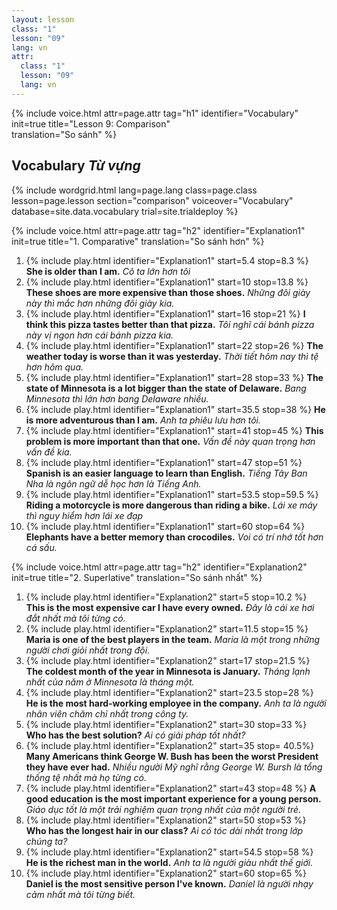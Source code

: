 ```yaml
---
layout: lesson
class: "1"
lesson: "09"
lang: vn
attr:
  class: "1"
  lesson: "09"
  lang: vn
---
```


{%  include voice.html attr=page.attr                     tag="h1"
	identifier="Vocabulary"  init=true
	title="Lesson 9: Comparison"        
	translation="So sánh"
%}


## Vocabulary *Từ vựng*

{% include wordgrid.html lang=page.lang
		class=page.class 
		lesson=page.lesson 
		section="comparison"
		voiceover="Vocabulary"
		database=site.data.vocabulary 
		trial=site.trialdeploy %}



{%  include voice.html attr=page.attr                     tag="h2"
	identifier="Explanation1"  init=true
	title="1. Comparative"
	translation="So sánh hơn"
%}


1. {% include play.html identifier="Explanation1" start=5.4 stop=8.3 %} **She is older than I am.** *Cô ta lớn hơn tôi*
2. {% include play.html identifier="Explanation1" start=10 stop=13.8 %}  **These shoes are more expensive than those shoes.** *Những đôi giày này thì mắc hơn những đôi giày kia.*
3. {% include play.html identifier="Explanation1" start=16 stop=21 %}  **I think this pizza tastes better than that pizza.** *Tôi nghĩ cái bánh pizza này vị ngon hơn cái bánh pizza kia.*
4. {% include play.html identifier="Explanation1" start=22 stop=26 %}  **The weather today is worse than it was yesterday.** *Thời tiết hôm nay thì tệ hơn hôm qua.*
5. {% include play.html identifier="Explanation1" start=28 stop=33 %}  **The state of Minnesota is a lot bigger than the state of Delaware.** *Bang Minnesota thì lớn hơn bang Delaware nhiều.*
6. {% include play.html identifier="Explanation1" start=35.5 stop=38 %}  **He is more adventurous than I am.** *Anh ta phiêu lưu hơn tôi.*
7. {% include play.html identifier="Explanation1" start=41 stop=45 %}  **This problem is more important than that one.** *Vấn đề này quan trọng hơn vấn đề kia.*
8. {% include play.html identifier="Explanation1" start=47 stop=51 %}  **Spanish is an easier language to learn than English.** *Tiếng Tây Ban Nha là ngôn ngữ dễ học hơn là Tiếng Anh.*
9. {% include play.html identifier="Explanation1" start=53.5 stop=59.5 %}  **Riding a motorcycle is more dangerous than riding a bike.** *Lái xe máy thì nguy hiểm hơn lái xe đạp*
10. {% include play.html identifier="Explanation1" start=60 stop=64 %}  **Elephants have a better memory than crocodiles.** *Voi có trí nhớ tốt hơn cá sấu.*

{%  include voice.html attr=page.attr                     tag="h2"
	identifier="Explanation2"  init=true
	title="2. Superlative"
	translation="So sánh nhất"
%}


1. {% include play.html identifier="Explanation2" start=5 stop=10.2 %}  **This is the most expensive car I have every owned.** *Đây là cái xe hơi đắt nhất mà tôi từng có.*
2. {% include play.html identifier="Explanation2" start=11.5 stop=15 %}  **Maria is one of the best players in the team.** *Maria là một trong những người chơi giỏi nhất trong đội.*
3. {% include play.html identifier="Explanation2" start=17 stop=21.5 %}  **The coldest month of the year in Minnesota is January.** *Tháng lạnh nhất của năm ở Minnesota là tháng một.*
4. {% include play.html identifier="Explanation2" start=23.5 stop=28 %}  **He is the most hard-working employee in the company.** *Anh ta là người nhân viên chăm chỉ nhất trong công ty.*
5. {% include play.html identifier="Explanation2" start=30 stop=33 %}  **Who has the best solution?** *Ai có giải pháp tốt nhất?*
6. {% include play.html identifier="Explanation2" start=35 stop= 40.5%}  **Many Americans think George W. Bush has been the worst President they have ever had.** *Nhiều người Mỹ nghĩ rằng George W. Bursh là tổng thống tệ nhất mà họ từng có.*
7. {% include play.html identifier="Explanation2" start=43 stop=48 %}  **A good education is the most important experience for a young person.** *Giáo dục tốt là một trải nghiệm quan trọng nhất của một người trẻ.*
8. {% include play.html identifier="Explanation2" start=50 stop=53 %}  **Who has the longest hair in our class?** *Ai có tóc dài nhất trong lớp chúng ta?*
9. {% include play.html identifier="Explanation2" start=54.5 stop=58 %}  **He is the richest man in the world.** *Anh ta là người giàu nhất thế giới.*
10. {% include play.html identifier="Explanation2" start=60 stop=65 %}  **Daniel is the most sensitive person I've known.** *Daniel là người nhạy cảm nhất mà tôi từng biết.*